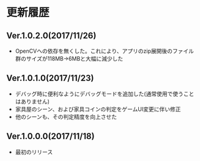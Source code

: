 # 更新履歴

## Ver.1.0.2.0(2017/11/26)
- OpenCVへの依存を無くした。これにより、アプリのzip展開後のファイル群のサイズが118MB→6MBと大幅に減少した

## Ver.1.0.1.0(2017/11/23)

- デバッグ時に便利なようにデバッグモードを追加した(通常使用で使うことはありません)
- 家具屋のシーン、および家具コインの判定をゲームUI変更に伴い修正
- 他のシーンも、その判定精度を向上させた

## Ver.1.0.0.0(2017/11/18)

- 最初のリリース
